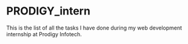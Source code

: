 # PRODIGY_intern
This is the list of all the tasks I have done during my web development internship at Prodigy Infotech.
